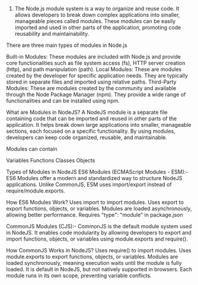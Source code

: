 1. The Node.js module system is a way to organize and reuse code. It allows developers to break down complex applications into smaller, manageable pieces called modules. These modules can be easily imported and used in other parts of the application, promoting code reusability and maintainability.

There are three main types of modules in Node.js

Built-in Modules:
These modules are included with Node.js and provide core functionalities such as file system access (fs), HTTP server creation (http), and path manipulation (path).
Local Modules:
These are modules created by the developer for specific application needs. They are typically stored in separate files and imported using relative paths.
Third-Party Modules:
These are modules created by the community and available through the Node Package Manager (npm). They provide a wide range of functionalities and can be installed using npm.


What are Modules in NodeJS?
A NodeJS module is a separate file containing code that can be imported and reused in other parts of the application. It helps break down large applications into smaller, manageable sections, each focused on a specific functionality. By using modules, developers can keep code organized, reusable, and maintainable.

Modules can contain

Variables
Functions
Classes
Objects


Types of Modules in NodeJS
ES6 Modules (ECMAScript Modules - ESM):-ES6 Modules offer a modern and standardized way to structure NodeJS applications. Unlike CommonJS, ESM uses import/export instead of require/module.exports.

How ES6 Modules Work?
Uses import to import modules.
Uses export to export functions, objects, or variables.
Modules are loaded asynchronously, allowing better performance.
Requires "type": "module" in package.json

CommonJS Modules (CJS):- CommonJS is the default module system used in NodeJS. It enables code modularity by allowing developers to export and import functions, objects, or variables using module.exports and require().

How CommonJS Works in NodeJS?
Uses require() to import modules.
Uses module.exports to export functions, objects, or variables.
Modules are loaded synchronously, meaning execution waits until the module is fully loaded.
It is default in NodeJS, but not natively supported in browsers.
Each module runs in its own scope, preventing variable conflicts.